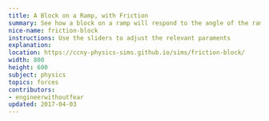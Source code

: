 ```yaml
---
title: A Block on a Ramp, with Friction
summary: See how a block on a ramp will respond to the angle of the ramp and a shoving force.
nice-name: friction-block
instructions: Use the sliders to adjust the relevant paraments
explanation:
location: https://ccny-physics-sims.github.io/sims/friction-block/
width: 800
height: 600
subject: physics
topics: forces
contributors:
- engineerwithoutfear
updated: 2017-04-03
---
```


